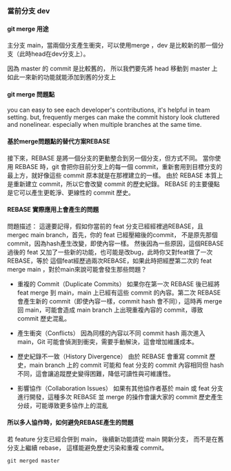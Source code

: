 
### 當前分支 dev

#### git merge 用途
主分支 main，當兩個分支產生衝突，可以使用merge
，dev 是比較新的那一個分支（此時head在dev分支上）。

因為 master 的 commit 是比較舊的，
所以我們要先將 head 移動到 master 上
如此一來新的功能就能添加到舊的分支上

#### git merge 問題點
you can easy to see each developer's contributions, it's helpful in team setting.
but, frequently merges can make the commit history look cluttered and nonelinear.
especially when multiple branches at the same time. 

#### 基於merge問題點的替代方案REBASE 
接下來，REBASE 是將一個分支的更動整合到另一個分支，但方式不同。
當你使用 REBASE 時，git 會把你目前分支上的每一個 commit，重新套用到目標分支的最上方，就好像這些 commit 原本就是在那裡建立的一樣。
由於 REBASE 本質上是重新建立 commit，所以它會改變 commit 的歷史紀錄。
REBASE 的主要優點是它可以產生更乾淨、更線性的 commit 歷史。

#### REBASE 實際應用上會產生的問題 
問題描述：
這邊要記得，假如你當前的 feat 分支已經經裡過REBASE，且mergec main branch，首先，你的 feat 已經壓縮後的commit，
不是原先那個commit，因為hash產生改變，即使內容一樣。
然後因為一些原因，這個REBASE過後的 feat 又加了一些新的功能，也可能是改bug，此時你又對feat做了一次REBASE，等於
這個feat經歷過兩次REBASE，如果此時把經歷第二次的 feat merge main ，對於main來說可能會發生那些問題？

- 重複的 Commit（Duplicate Commits）
如果你在第一次 REBASE 後已經將 feat merge 到 main，main 上已經有這些 commit 的內容。第二次 REBASE 會產生新的 commit（即使內容一樣，commit hash 會不同），這時再 merge 回 main，可能會造成 main branch 上出現重複內容的 commit，導致 commit 歷史混亂。

- 產生衝突（Conflicts）
因為同樣的內容以不同 commit hash 兩次進入 main，Git 可能會偵測到衝突，需要手動解決，這會增加維護成本。

- 歷史紀錄不一致（History Divergence）
由於 REBASE 會重寫 commit 歷史，main branch 上的 commit 可能和 feat 分支的 commit 內容相同但 hash 不同，這會讓追蹤歷史變得困難，降低可讀性與可維護性。

- 影響協作（Collaboration Issues）
如果有其他協作者基於 main 或 feat 分支進行開發，這種多次 REBASE 並 merge 的操作會讓大家的 commit 歷史產生分歧，可能導致更多協作上的混亂

#### 所以多人協作時，如何避免REBASE產生的問題

若 feature 分支已經合併到 main，
後續新功能請從 main 開新分支，
而不是在舊分支上繼續 rebase，
這樣能避免歷史污染和重複 commit。

```
git merged master
```
